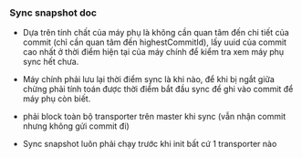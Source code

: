 ### Sync snapshot doc

- Dựa trên tính chất của máy phụ là không cần quan tâm đến chi tiết của commit (chỉ cần quan tâm đến highestCommitId), lấy uuid của commit cao nhất ở thời điểm hiện tại của máy chính để kiểm tra xem máy phụ sync hết chưa.

- Máy chính phải lưu lại thời điểm sync là khi nào, để khi bị ngắt giữa chừng phải tính toán được thời điểm bắt đầu sync để ghi vào commit để máy phụ còn biết.

- phải block toàn bộ transporter trên master khi sync (vẫn nhận commit nhưng không gửi commit đi)

- Sync snapshot luôn phải chạy trước khi init bất cứ 1 transporter nào
